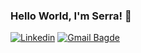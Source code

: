 ### Hello World, I'm Serra! 👋

<!--
**serranuraran/serranuraran** is a ✨ _special_ ✨ repository because its `README.md` (this file) appears on your GitHub profile.

Here are some ideas to get you started:

- 🔭 I’m currently working on ...
- 🌱 I’m currently learning ...
- 👯 I’m looking to collaborate on ...
- 🤔 I’m looking for help with ...
- 💬 Ask me about ...
- 📫 How to reach me: serranuraran@gmail.com
- 😄 Pronouns:  she/her
- ⚡ Fun fact: ...
-->

[![Linkedin](https://img.shields.io/badge/LinkedIn-0077B5?style=for-the-badge&logo=linkedin&logoColor=white)](https://www.linkedin.com/in/serranurarann/  )
[![Gmail Bagde](https://img.shields.io/badge/Gmail-D14836?style=for-the-badge&logo=gmail&logoColor=white)](https://serranuraran@gmail.com)
<!--
![Serra's GitHub stats](https://github-readme-stats.vercel.app/api?username=serranuraran&show_icons=true&theme=radical)

[![Top Langs](https://github-readme-stats.vercel.app/api/top-langs/?username=serranuraran&layout=compact)](https://github.com/serranuraran/github-readme-stats)
-->
